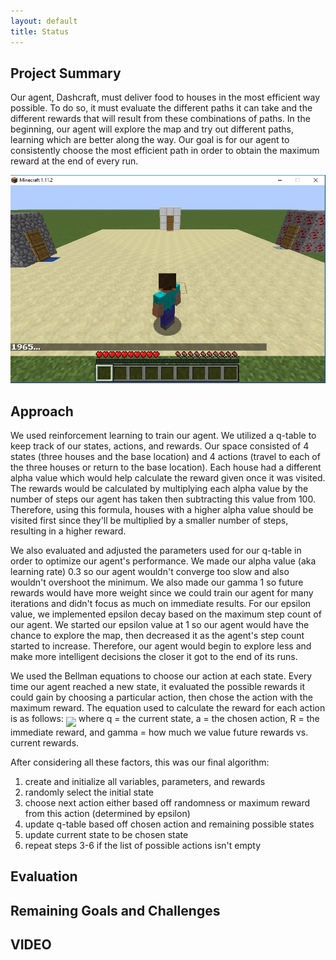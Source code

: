 ```yaml
---
layout: default
title: Status
---
```


## Project Summary

Our agent, Dashcraft, must deliver food to houses in the most efficient way possible. To do so, it must evaluate the different paths it can take and the different rewards that will result from these combinations of paths. In the beginning, our agent will explore the map and try out different paths, learning which are better along the way. Our goal is for our agent to consistently choose the most efficient path in order to obtain the maximum reward at the end of every run.

<img src="game.jpg">

## Approach

We used reinforcement learning to train our agent. We utilized a q-table to keep track of our states, actions, and rewards. Our space consisted of 4 states (three houses and the base location) and 4 actions (travel to each of the three houses or return to the base location). Each house had a different alpha value which would help calculate the reward given once it was visited. The rewards would be calculated by multiplying each alpha value by the number of steps our agent has taken then subtracting this value from 100. Therefore, using this formula, houses with a higher alpha value should be visited first since they'll be multiplied by a smaller number of steps, resulting in a higher reward. 

We also evaluated and adjusted the parameters used for our q-table in order to optimize our agent's performance. We made our alpha value (aka learning rate) 0.3 so our agent wouldn't converge too slow and also wouldn't overshoot the minimum. We also made our gamma 1 so future rewards would have more weight since we could train our agent for many iterations and didn't focus as much on immediate results. For our epsilon value, we implemented epsilon decay based on the maximum step count of our agent. We started our epsilon value at 1 so our agent would have the chance to explore the map, then decreased it as the agent's step count started to increase. Therefore, our agent would begin to explore less and make more intelligent decisions the closer it got to the end of its runs.

We used the Bellman equations to choose our action at each state. Every time our agent reached a new state, it evaluated the possible rewards it could gain by choosing a particular action, then chose the action with the maximum reward. The equation used to calculate the reward for each action is as follows:
<img align="middle" src="https://i.imgur.com/XNl2rQ2.png">
where q = the current state, a = the chosen action, R = the immediate reward, and gamma = how much we value future rewards vs. current rewards.

After considering all these factors, this was our final algorithm:
1. create and initialize all variables, parameters, and rewards 
2. randomly select the initial state
3. choose next action either based off randomness or maximum reward from this action (determined by epsilon)
4. update q-table based off chosen action and remaining possible states
5. update current state to be chosen state
6. repeat steps 3-6 if the list of possible actions isn't empty

## Evaluation



## Remaining Goals and Challenges


## VIDEO

